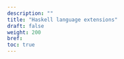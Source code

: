 ```yaml
---
description: ""
title: "Haskell language extensions"
draft: false
weight: 200
bref:
toc: true
---
```

